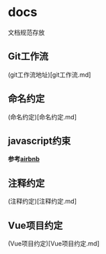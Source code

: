 # docs
文档规范存放


## Git工作流
(git工作流地址)[git工作流.md]

## 命名约定
(命名约定)[命名约定.md]

## javascript约束

**参考[airbnb](https://github.com/airbnb/javascript)**

## 注释约定
(注释约定)[注释约定.md]

## Vue项目约定

(Vue项目约定)[Vue项目约定.md]
